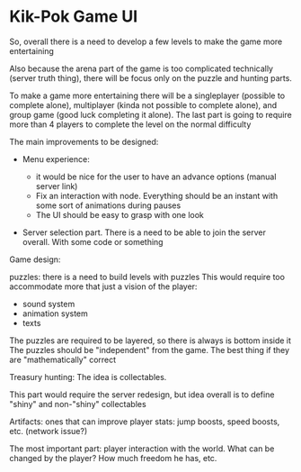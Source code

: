 # Kik-Pok Game UI

So, overall there is a need to develop a few levels to make the game more entertaining

Also because the arena part of the game is too complicated technically (server truth thing), there will be focus 
only on the puzzle and hunting parts.

To make a game more entertaining there will be a singleplayer (possible to complete alone), multiplayer (kinda not possible to complete alone),
and group game (good luck completing it alone). The last part is going to require more than 4 players to complete the level on the normal difficulty 

The main improvements to be designed: 

- Menu experience: 
  - it would be nice for the user to have an advance options (manual server link)
  - Fix an interaction with node. Everything should be an instant with some sort of animations during pauses 
  - The UI should be easy to grasp with one look 

- Server selection part. There is a need to be able to join the server overall. With some code or something 

Game design: 

puzzles: there is a need to build levels with puzzles
This would require too accommodate more that just a vision of the player: 
- sound system 
- animation system 
- texts 

The puzzles are required to be layered, so there is always is bottom inside it
The puzzles should be "independent" from the game. The best thing if they are "mathematically" correct

Treasury hunting: 
The idea is collectables.

This part would require the server redesign, but idea overall is to define "shiny" and non-"shiny" collectables 

Artifacts: ones that can improve player stats: jump boosts, speed boosts, etc. (network issue?)

The most important part: player interaction with the world. What can be changed by the player? How much freedom he has, etc. 


